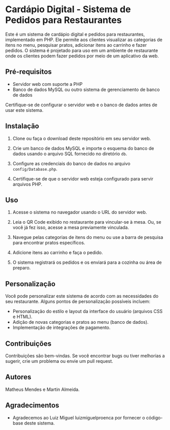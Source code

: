 # Cardápio Digital - Sistema de Pedidos para Restaurantes

Este é um sistema de cardápio digital e pedidos para restaurantes, implementado em PHP. Ele permite aos clientes visualizar as categorias de itens no menu, pesquisar pratos, adicionar itens ao carrinho e fazer pedidos. O sistema é projetado para uso em um ambiente de restaurante onde os clientes podem fazer pedidos por meio de um aplicativo da web.

## Pré-requisitos

- Servidor web com suporte a PHP
- Banco de dados MySQL ou outro sistema de gerenciamento de banco de dados

Certifique-se de configurar o servidor web e o banco de dados antes de usar este sistema.

## Instalação

1. Clone ou faça o download deste repositório em seu servidor web.

2. Crie um banco de dados MySQL e importe o esquema do banco de dados usando o arquivo SQL fornecido no diretório `db`.

3. Configure as credenciais do banco de dados no arquivo `config/Database.php`.

4. Certifique-se de que o servidor web esteja configurado para servir arquivos PHP.

## Uso

1. Acesse o sistema no navegador usando o URL do servidor web.

2. Leia o QR Code exibido no restaurante para vincular-se à mesa. Ou, se você já fez isso, acesse a mesa previamente vinculada.

3. Navegue pelas categorias de itens do menu ou use a barra de pesquisa para encontrar pratos específicos.

4. Adicione itens ao carrinho e faça o pedido.

5. O sistema registrará os pedidos e os enviará para a cozinha ou área de preparo.

## Personalização

Você pode personalizar este sistema de acordo com as necessidades do seu restaurante. Alguns pontos de personalização possíveis incluem:

- Personalização do estilo e layout da interface do usuário (arquivos CSS e HTML).
- Adição de novas categorias e pratos ao menu (banco de dados).
- Implementação de integrações de pagamento.

## Contribuições

Contribuições são bem-vindas. Se você encontrar bugs ou tiver melhorias a sugerir, crie um problema ou envie um pull request.

## Autores

Matheus Mendes e Martin Almeida.

## Agradecimentos

- Agradecemos ao Luiz Miguel luizmiguelproenca por fornecer o código-base deste sistema.

